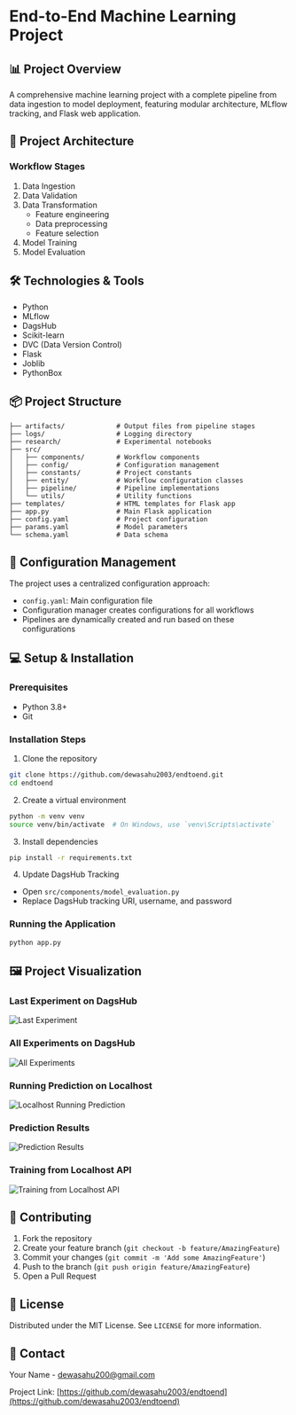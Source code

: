 # End-to-End Machine Learning Project

## 📊 Project Overview
A comprehensive machine learning project with a complete pipeline from data ingestion to model deployment, featuring modular architecture, MLflow tracking, and Flask web application.

## 🚀 Project Architecture

### Workflow Stages
1. Data Ingestion
2. Data Validation
3. Data Transformation
   - Feature engineering
   - Data preprocessing
   - Feature selection
4. Model Training
5. Model Evaluation

## 🛠 Technologies & Tools
- Python
- MLflow
- DagsHub
- Scikit-learn
- DVC (Data Version Control)
- Flask
- Joblib
- PythonBox

## 📦 Project Structure
```
├── artifacts/             # Output files from pipeline stages
├── logs/                  # Logging directory
├── research/              # Experimental notebooks
├── src/
│   ├── components/        # Workflow components
│   ├── config/            # Configuration management
│   ├── constants/         # Project constants
│   ├── entity/            # Workflow configuration classes
│   ├── pipeline/          # Pipeline implementations
│   └── utils/             # Utility functions
├── templates/             # HTML templates for Flask app
├── app.py                 # Main Flask application
├── config.yaml            # Project configuration
├── params.yaml            # Model parameters
└── schema.yaml            # Data schema
```

## 🔧 Configuration Management
The project uses a centralized configuration approach:
- `config.yaml`: Main configuration file
- Configuration manager creates configurations for all workflows
- Pipelines are dynamically created and run based on these configurations

## 💻 Setup & Installation

### Prerequisites
- Python 3.8+
- Git

### Installation Steps
1. Clone the repository
```bash
git clone https://github.com/dewasahu2003/endtoend.git
cd endtoend
```

2. Create a virtual environment
```bash
python -m venv venv
source venv/bin/activate  # On Windows, use `venv\Scripts\activate`
```

3. Install dependencies
```bash
pip install -r requirements.txt
```

4. Update DagsHub Tracking
- Open `src/components/model_evaluation.py`
- Replace DagsHub tracking URI, username, and password

### Running the Application
```bash
python app.py
```

## 🖼 Project Visualization

### Last Experiment on DagsHub
![Last Experiment](https://github.com/user-attachments/assets/fe632241-079c-473d-ba1d-23a8fa692288)

### All Experiments on DagsHub
![All Experiments](https://github.com/user-attachments/assets/e99234fb-8aa0-4c24-81ad-9df6a3a7f5ad)

### Running Prediction on Localhost
![Localhost Running Prediction](https://github.com/user-attachments/assets/f1259b03-9846-41f9-b16a-8b852c1f272e)

### Prediction Results
![Prediction Results](https://github.com/user-attachments/assets/0dac2a1e-62d8-4b9e-9c29-de3618c8f6db)

### Training from Localhost API
![Training from Localhost API](https://github.com/user-attachments/assets/85975ac4-21dd-4dad-92c2-9a1571365e9b)

## 🤝 Contributing
1. Fork the repository
2. Create your feature branch (`git checkout -b feature/AmazingFeature`)
3. Commit your changes (`git commit -m 'Add some AmazingFeature'`)
4. Push to the branch (`git push origin feature/AmazingFeature`)
5. Open a Pull Request

## 📝 License
Distributed under the MIT License. See `LICENSE` for more information.

## 📧 Contact
Your Name - dewasahu200@gmail.com

Project Link: [https://github.com/dewasahu2003/endtoend](https://github.com/dewasahu2003/endtoend)
